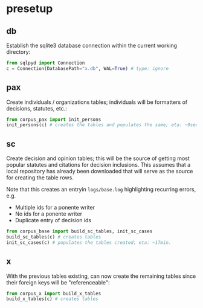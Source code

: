 # presetup

## db

Establish the sqlite3 database connection within the current working directory:

```python
from sqlpyd import Connection
c = Connection(DatabasePath="x.db", WAL=True) # type: ignore
```

## pax

Create individuals / organizations tables; individuals will be formatters of decisions, statutes, etc.:

```python
from corpus_pax import init_persons
init_persons(c) # creates the tables and populates the same; eta: ~9sec.
```

## sc

Create decision and opinion tables; this will be the source of getting most popular statutes and citations for decision inclusions. This assumes that a local repository has already been downloaded that will serve as the source for creating the table rows.

Note that this creates an entryin `logs/base.log` highlighting recurring errors, e.g.

- Multiple ids for a ponente writer
- No ids for a ponente writer
- Duplicate entry of decision ids

```python
from corpus_base import build_sc_tables, init_sc_cases
build_sc_tables(c) # creates tables
init_sc_cases(c) # populates the tables created; eta: ~17min.
```

## x

With the previous tables existing, can now create the remaining tables since their foreign keys will be "referenceable":

```python
from corpus_x import build_x_tables
build_x_tables(c) # creates tables
```

